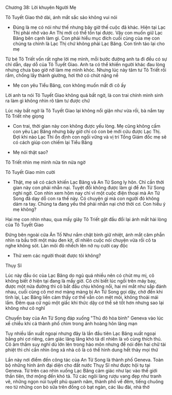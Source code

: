 




Chương 38: Lời khuyên Người Mẹ

Tô Tuyết Giao thở dài, ánh mắt sắc sảo không vui nói

- Đúng là mẹ có nói như thế nhưng bây giờ thế cuộc đã khác. Hiện tại Lạc Thị phải nhờ vào An Thị mới có thể tồn tại được. Vậy con muốn giữ Lạc Băng bên cạnh làm gì. Con phải hiểu mục đích cuối cùng của mẹ con chúng ta chính là Lạc Thị chứ không phải Lạc Băng. Con tỉnh táo lại cho mẹ

Từ bé Tô Triết vốn rất nghe lời mẹ mình, mỗi bước đường anh ta đi đều có sự chỉ dẫn, dạy dỗ của Tô Tuyết Giao. Anh ta có thể khiến người khác đau lòng nhưng chưa bao giờ nỡ làm mẹ mình khóc. Nhưng lúc này tâm tư Tô Triết rối rắm, chống lấy thành giường, hơi thở có chút nặng nề

- Mẹ con yêu Tiểu Băng, con không muốn mất đi cô ấy


Lời anh ta nói Tô Tuyết Giao không quá bất ngờ, là con trai chính mình sinh ra làm gì không nhìn rõ tâm tư được chứ

Lúc này bất ngờ là Tô Tuyết Giao lại không nổi giận như vừa rồi, bà nắm tay Tô Triết nhẹ giọng

- Con trai, thời gian này con không được yếu lòng. Mẹ cũng không cấm con yêu Lạc Băng nhưng bây giờ chỉ có con bé mới cứu được Lạc Thị. Đợi khi nào Lạc Thi ổn định con ngồi vững và vị trí Tổng Giám đốc mẹ sẽ có cách giúp con chiếm lại Tiểu Băng

- Mẹ nói thật sao?

Tô Triết nhìn mẹ mình nửa tin nửa ngờ

Tô Tuyết Giao mỉm cười

- Thật, mẹ sẽ có cách khiến Lạc Băng và An Tử Song ly hôn. Chỉ cần thời gian này con phải nhẫn nại. Tuyệt đối không được làm gì để An Tử Song nghi ngờ. Con nhìn xem hôm nay chỉ vì một cuộc điện thoại mà An Tử Song đã dạy dỗ con ra thế này. Có chuyện gì mà con người đó không dám ra tay. Chúng ta đang yếu thế phải nhẫn nại chờ thời cơ. Con hiểu ý mẹ không?


Hai mẹ con nhìn nhau, qua mấy giây Tô Triết gật đầu đổi lại ánh mắt hài lòng của Tô Tuyết Giao

Đứng bên ngoài cửa Ân Tố Như nắm chặt bình giữ nhiệt, ánh mắt căm phẫn nhìn ra bầu trời một màu đen kịt, dĩ nhiên cuộc nói chuyện vừa rồi cô ta nghe không sót. Làn môi đỏ nhếch lên nở nụ cười cay độc

- Thử xem các người thoát được tôi không?



Thụy Sĩ

Lúc này đầu óc của Lạc Băng do ngủ quá nhiều nên có chút mụ mị, cô không biết ở hiện tại đang là mấy giờ. Cô chỉ biết lúc ngồi trên máy bay, được một nửa đường thì cô bắt đầu chịu không nổi, hai mí mắt như sắp đánh nhau, cuối cùng cô mơ mơ màng màng bị An Tử Song gọi dậy, chờ đến khi tỉnh lại, Lạc Băng liền cảm thấy cơ thể vẫn còn mệt mỏi, không thoải mái lắm. Đêm qua cứ ngủ một giấc khi thức dậy cơ thể sẽ tốt hơn nhưng sao lại không như cô nghĩ

Chuyến bay của An Tử Song đáp xuống "Thủ đô hòa bình" Geneva vào lúc xế chiều khi cả thành phố chìm trong ánh hoàng hôn lãng mạn

Tuy nhiều lần xuất ngoại nhưng đây là lần đầu tiên Lạc Băng xuất ngoại bằng phi cơ riêng, cảm giác lâng lâng khó tả dĩ nhiên là vô cùng thích thú. Cô âm thầm suy nghĩ dù lớn lên trong hào môn nhưng để nói đến hai chữ tài phiệt thì chỉ cần nhìn ông xã nhà cô là có thể hình dung hết thảy mọi thứ

Lần này nơi điểm đến công tác của An Tử Song là thành phố Geneva. Toàn bộ những hình ảnh đại diện cho đất nước Thụy Sĩ như được hội tụ tại Geneva. Từ trên cao nhìn xuống Lạc Băng cảm giác như lạc vào thế giới thần tiên, thơ mộng đến khó tả. Từ các ngôi làng rượu vang đẹp như tranh vẽ, những ngọn núi tuyết phủ quanh năm, thành phố về đêm, tiếng chuông reo từ những con bò sữa trên đồng cỏ bạt ngàn, các lâu đài, nhà thờ




